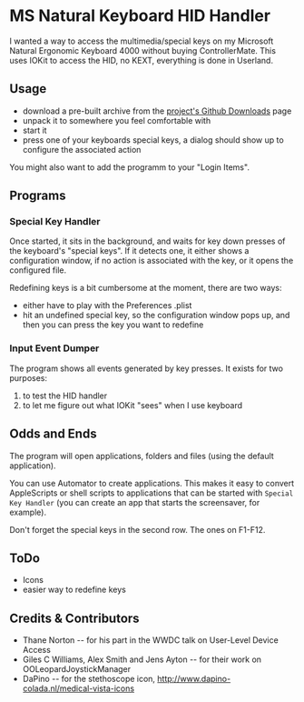 # MS Natural Keyboard HID Handler

I wanted a way to access the multimedia/special keys on my Microsoft Natural Ergonomic Keyboard 4000 without buying ControllerMate.
This uses IOKit to access the HID, no KEXT, everything is done in Userland.

## Usage

* download a pre-built archive from the [project's Github Downloads](https://github.com/Orangenhain/MS-Natural-Keyboard-HID-Handler/downloads) page
* unpack it to somewhere you feel comfortable with
* start it
* press one of your keyboards special keys, a dialog should show up to configure the associated action

You might also want to add the programm to your "Login Items".

## Programs

### Special Key Handler

Once started, it sits in the background, and waits for key down presses of the keyboard's "special keys". If it detects one, it either shows a configuration window, if no action is associated with the key, or it opens the configured file.

Redefining keys is a bit cumbersome at the moment, there are two ways:

* either have to play with the Preferences .plist 
* hit an undefined special key, so the configuration window pops up, and then you can press the key you want to redefine

### Input Event Dumper

The program shows all events generated by key presses. It exists for two purposes:

1. to test the HID handler
2. to let me figure out what IOKit "sees" when I use keyboard

## Odds and Ends

The program will open applications, folders and files (using the default application).

You can use Automator to create applications. This makes it easy to convert AppleScripts or shell scripts to applications that can be started with `Special Key Handler` (you can create an app that starts the screensaver, for example).

Don't forget the special keys in the second row. The ones on F1-F12.

## ToDo

* Icons
* easier way to redefine keys

## Credits & Contributors

* Thane Norton -- for his part in the WWDC talk on User-Level Device Access
* Giles C Williams, Alex Smith and Jens Ayton -- for their work on OOLeopardJoystickManager
* DaPino -- for the stethoscope icon, http://www.dapino-colada.nl/medical-vista-icons
